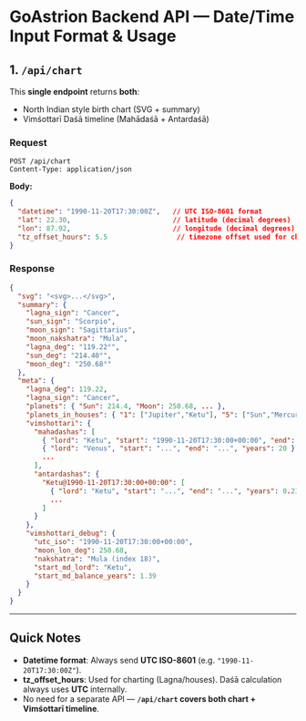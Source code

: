 # GoAstrion Backend API — Date/Time Input Format & Usage

## 1. `/api/chart`

This **single endpoint** returns **both**:

- North Indian style birth chart (SVG + summary)
- Vimśottarī Daśā timeline (Mahādaśā + Antardaśā)

### Request
```http
POST /api/chart
Content-Type: application/json
```

**Body:**
```json
{
  "datetime": "1990-11-20T17:30:00Z",   // UTC ISO-8601 format
  "lat": 22.30,                         // latitude (decimal degrees)
  "lon": 87.92,                         // longitude (decimal degrees)
  "tz_offset_hours": 5.5                 // timezone offset used for chart
}
```

### Response
```json
{
  "svg": "<svg>...</svg>",
  "summary": {
    "lagna_sign": "Cancer",
    "sun_sign": "Scorpio",
    "moon_sign": "Sagittarius",
    "moon_nakshatra": "Mula",
    "lagna_deg": "119.22°",
    "sun_deg": "214.40°",
    "moon_deg": "250.68°"
  },
  "meta": {
    "lagna_deg": 119.22,
    "lagna_sign": "Cancer",
    "planets": { "Sun": 214.4, "Moon": 250.68, ... },
    "planets_in_houses": { "1": ["Jupiter","Ketu"], "5": ["Sun","Mercury","Venus"], ... },
    "vimshottari": {
      "mahadashas": [
        { "lord": "Ketu", "start": "1990-11-20T17:30:00+00:00", "end": "1992-04-11T...", "years": 1.39 },
        { "lord": "Venus", "start": "...", "end": "...", "years": 20 },
        ...
      ],
      "antardashas": {
        "Ketu@1990-11-20T17:30:00+00:00": [
          { "lord": "Ketu", "start": "...", "end": "...", "years": 0.23 },
          ...
        ]
      }
    },
    "vimshottari_debug": {
      "utc_iso": "1990-11-20T17:30:00+00:00",
      "moon_lon_deg": 250.68,
      "nakshatra": "Mula (index 18)",
      "start_md_lord": "Ketu",
      "start_md_balance_years": 1.39
    }
  }
}
```

---

## Quick Notes
- **Datetime format**: Always send **UTC ISO-8601** (e.g. `"1990-11-20T17:30:00Z"`).
- **tz_offset_hours**: Used for charting (Lagna/houses). Daśā calculation always uses **UTC** internally.
- No need for a separate API — **`/api/chart` covers both chart + Vimśottarī timeline**.
